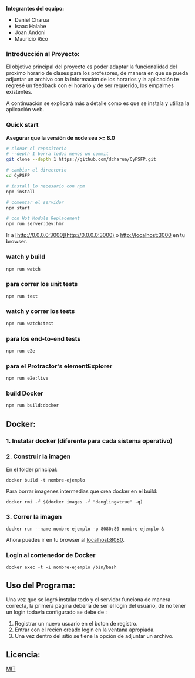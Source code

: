 **Integrantes del equipo:**
* Daniel Charua
* Isaac Halabe
* Joan Andoni
* Mauricio Rico

### Introducción al Proyecto:

El objetivo principal del proyecto es poder adaptar la funcionalidad del proximo horario de clases para los profesores, de manera en que se pueda adjuntar un archivo con la información de los horarios y la aplicación te regresé un feedback con el horario y de ser requerido, los empalmes existentes.

A continuación se explicará más a detalle como es que se instala y utiliza la aplicación web.


### Quick start
**Asegurar que la versión de node sea >= 8.0**

```bash
# clonar el repositorio
# --depth 1 borra todos menos un commit
git clone --depth 1 https://github.com/dcharua/CyPSFP.git

# cambiar el directorio
cd CyPSFP

# install lo necesario con npm
npm install

# comenzar el servidor
npm start

# con Hot Module Replacement
npm run server:dev:hmr
```
Ir a  [http://0.0.0.0:3000](http://0.0.0.0:3000) o [http://localhost:3000](http://localhost:3000) en tu browser.

### watch y build
```bash
npm run watch
```

### para correr los unit tests
```bash
npm run test
```

### watch y correr los tests
```bash
npm run watch:test
```

### para los end-to-end tests
```bash
npm run e2e
```

### para el  Protractor's elementExplorer
```bash
npm run e2e:live
```

### build Docker
```bash
npm run build:docker
```
## Docker:

### 1. Instalar docker (diferente para cada sistema operativo)

### 2. Construir la imagen

En el folder principal:

`docker build -t nombre-ejemplo`

Para borrar imagenes intermedias que crea docker en el build:

`docker rmi -f $(docker images -f "dangling=true" -q)`

### 3. Correr la imagen

`docker run --name nombre-ejemplo -p 8080:80 nombre-ejemplo &`

Ahora puedes ir en tu browser al [localhost:8080](localhost:8080).

### Login al contenedor de Docker

`docker exec -t -i nombre-ejemplo /bin/bash`

## Uso del Programa:

Una vez que se logró instalar todo y el servidor funciona de manera correcta, la primera página debería de ser el login del usuario, de no tener un login todavía configurado se debe de :

1. Registrar un nuevo usuario en el boton de registro.
2. Entrar con el recién creado login en la ventana apropiada.
3. Una vez dentro del sitio se tiene la opción de adjuntar un archivo.

## Licencia:
 [MIT](/LICENSE)
